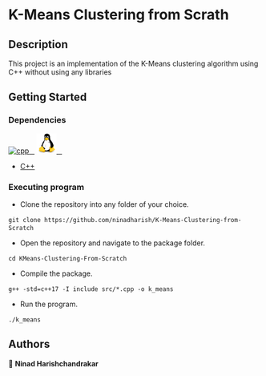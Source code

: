 # K-Means Clustering from Scrath

## Description

This project is an implementation of the K-Means clustering algorithm using C++ without using any libraries


## Getting Started

### Dependencies

<p align="left"> 
<a href="https://www.cplusplus.com/" target="_blank" rel="noreferrer"> <img src="https://upload.wikimedia.org/wikipedia/commons/thumb/1/18/ISO_C%2B%2B_Logo.svg/800px-ISO_C%2B%2B_Logo.svg.png" alt="cpp" width="40" height="40"/> &ensp;</a>
<a href="https://www.linux.org/" target="_blank" rel="noreferrer"> <img src="https://raw.githubusercontent.com/devicons/devicon/master/icons/linux/linux-original.svg" alt="linux" width="40" height="40"/> &ensp;</a>

* [C++](https://www.cplusplus.com/)


### Executing program

* Clone the repository into any folder of your choice.
```
git clone https://github.com/ninadharish/K-Means-Clustering-from-Scratch
```

* Open the repository and navigate to the package folder.
```
cd KMeans-Clustering-From-Scratch
```

* Compile the package.
```
g++ -std=c++17 -I include src/*.cpp -o k_means
```

* Run the program.
```
./k_means
```


## Authors

👤 **Ninad Harishchandrakar**